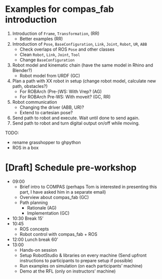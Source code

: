 # Examples for compas_fab introduction

1. Introduction of `Frame`, `Transformation`, (RR)
   * Better examples (RR)
1. Introduction of `Pose`, `BaseConfiguration`, `Link`, `Joint`, `Robot`, `UR`, `ABB`
   * Check overlaps of ROS `Pose` and other classes
   * Clean `Robot`, `Link`, `Joint`, `Tool`
   * Change `BaseConfiguration`
1. Robot model and kinematic chain (have the same model in Rhino and Blender?)
   * Robot model from URDF (GC)
1. Plan a path with XX robot in setup (change robot model, calculate new path, obstacles?)
   * For ROBArch (Pre-)WS: With Vrep? (AG)
   * For ROBArch Pre-WS: With moveit? (GC, RR)
1. Robot communication
   * Changing the driver (ABB, UR)?
   * Extend to cartesian pose?
1. Send path to robot and execute. Wait until done to send again.
1. Send path to robot and turn digital output on/off while moving.

TODO:
* rename grasshopper to ghpython
* ROS in a box

# [Draft] Schedule pre-workshop
* 09:00
    * Brief intro to COMPAS (perhaps Tom is interested in presenting this part, I have asked him in a separate email)
    * Overview about compas_fab (GC)
    * Path planning
        * Rationale (AG)
        * Implementation (GC)
* 10:30 Break 15’
* 10:45
    * ROS concepts
    * Robot control with compas_fab + ROS
* 12:00 Lunch break 60’
* 13:00
    * Hands-on session
    * Setup RobotStudio & libraries on every machine (Send upfront instructions to participants to prepare setup if possible)
    * Run examples on simulation (on each participants’ machine)
    * Demo at the RFL (only on instructors’ machine)
